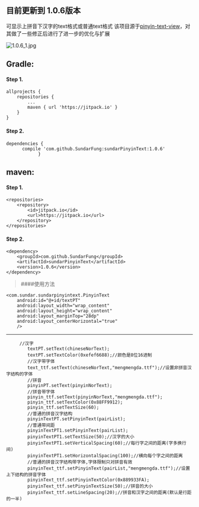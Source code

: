 
## 目前更新到 1.0.6版本

可显示上拼音下汉字的text格式或普通text格式 该项目源于[pinyin-text-view](https://github.com/titanseason/pinyin-text-view)，对其做了一些修正后进行了进一步的优化与扩展


![1.0.6_1.jpg](http://upload-images.jianshu.io/upload_images/4905074-52608f6c5de9b05c.jpg?imageMogr2/auto-orient/strip%7CimageView2/2/w/600)


## Gradle:

#### Step 1.
```
allprojects {
	repositories {
		...
		maven { url 'https://jitpack.io' }
	}
}
```
#### Step 2.
```
dependencies {
      compile 'com.github.SundarFung:sundarPinyinText:1.0.6'
            }
```
## maven:

#### Step 1.

```
<repositories>
	<repository>
	    <id>jitpack.io</id>
	    <url>https://jitpack.io</url>
	</repository>
</repositories>
```
#### Step 2.

```
<dependency>
    <groupId>com.github.SundarFung</groupId>
    <artifactId>sundarPinyinText</artifactId>
    <version>1.0.6</version>
</dependency>
```

> ####使用方法

 	<com.sundar.sundarpinyintext.PinyinText
        android:id="@+id/textPT"
        android:layout_width="wrap_content"
        android:layout_height="wrap_content"
        android:layout_marginTop="28dp"
        android:layout_centerHorizontal="true"
        />
	
***
```
   	 //汉字
        textPT.setText(chineseNorText);
        textPT.setTextColor(0xefef6688);//颜色是8位16进制
        //汉字带字体
        text_ttf.setText(chineseNorText,"mengmengda.ttf");//设置非拼音汉字结构的字体
        //拼音
        pinyinPT.setText(pinyinNorText);
        //拼音带字体
        pinyin_ttf.setText(pinyinNorText,"mengmengda.ttf");
        pinyin_ttf.setTextColor(0x88FF9912);
        pinyin_ttf.setTextSize(60);
        //普通的拼音汉字结构
        pinyinTextPT.setPinyinText(pairList);
        //普通带间距
        pinyinTextPT1.setPinyinText(pairList);
        pinyinTextPT1.setTextSize(50);//汉字的大小
        pinyinTextPT1.setVerticalSpacing(60);//每行字之间的距离(字多换行间)
        pinyinTextPT1.setHorizontalSpacing(100);//横向每个字之间的距离
        //普通的拼音汉字结构带字体,字体限制只对拼音有效
        pinyinText_ttf.setPinyinText(pairList,"mengmengda.ttf");//设置上下结构的拼音字体
        pinyinText_ttf.setPinyinTextColor(0x889933FA);
        pinyinText_ttf.setPinyinTextSize(50);//拼音的大小
        pinyinText_ttf.setLineSpacing(20);//拼音和汉字之间的距离(默认是行距的一半)
```

